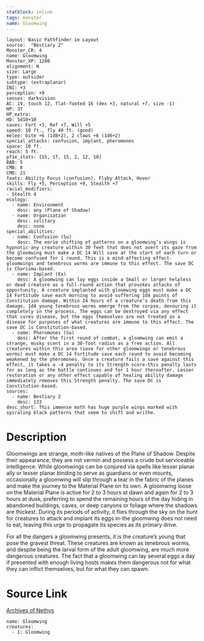 ```yaml
---
statblock: inline
tags: monster
name: Gloomwing
---
```

```statblock
layout: Basic Pathfinder 1e Layout
source:  "Bestiary 2"
Monster_CR: 4
name: Gloomwing
Monster_XP: 1200
alignment: N
size: Large
type: outsider
subtype: (extraplanar)
INI: +3
perception: +9
senses: darkvision
AC: 19, touch 12, flat-footed 16 (dex +3, natural +7, size -1)
HP: 37
HP_extra: 
HD: 5d10+10
saves: Fort +3, Ref +7, Will +5
speed: 10 ft., fly 40 ft. (good)
melee: bite +6 (1d8+2), 2 claws +6 (1d6+2)
special_attacks: confusion, implant, pheromones
space: 10 ft.
reach: 5 ft.
pf1e_stats: [15, 17, 15, 2, 12, 10]
BAB: 5
CMB: 8
CMD: 21
feats: Ability Focus (confusion), Flyby Attack, Hover
skills: Fly +5, Perception +9, Stealth +7
racial_modifiers:
- Stealth 4
ecology:
  - name: Environment
    desc: any (Plane of Shadow)
  - name: Organisation
    desc: solitary
    desc: none
special_abilities:
  - name: Confusion (Su)
    desc: The eerie shifting of patterns on a gloomwing’s wings is hypnotic-any creature within 30 feet that does not avert its gaze from the gloomwing must make a DC 14 Will save at the start of each turn or become confused for 1 round. This is a mind-affecting effect-gloomwings and tenebrous worms are immune to this effect. The save DC is Charisma-based.
  - name: Implant (Ex)
    desc: A gloomwing can lay eggs inside a Small or larger helpless or dead creature as a full-round action that provokes attacks of opportunity. A creature implanted with gloomwing eggs must make a DC 14 Fortitude save each morning to avoid suffering 1d4 points of Constitution damage. Within 24 hours of a creature’s death from this damage, 1d4 young tenebrous worms emerge from the corpse, devouring it completely in the process. The eggs can be destroyed via any effect that cures disease, but the eggs themselves are not treated as a disease for purposes of what creatures are immune to this effect. The save DC is Constitution-based.
  - name: Pheromones (Su)
    desc: After the first round of combat, a gloomwing can emit a strange, musky scent in a 30-foot radius as a free action. All creatures within this area (save for other gloomwings or tenebrous worms) must make a DC 14 Fortitude save each round to avoid becoming weakened by the pheromones. Once a creature fails a save against this effect, it takes a -4 penalty to its Strength score-this penalty lasts for as long as the battle continues and for 1 hour thereafter. Lesser restoration or any other effect capable of healing ability damage immediately removes this Strength penalty. The save DC is Constitution-based.
sources:
  - name: Bestiary 2
    desc: 133
desc_short: This immense moth has huge purple wings marked with spiraling black patterns that seem to shift and writhe.
```
# Description
Gloomwings are strange, moth-like natives of the Plane of Shadow. Despite their appearance, they are not vermin and possess a crude but serviceable intelligence. While gloomwings can be conjured via spells like lesser planar ally or lesser planar binding to serve as guardians or even mounts, occasionally a gloomwing will slip through a tear in the fabric of the planes and make the journey to the Material Plane on its own. A gloomwing loose on the Material Plane is active for 2 to 3 hours at dawn and again for 2 to 3 hours at dusk, preferring to spend the remaining hours of the day hiding in abandoned buildings, caves, or deep canyons or foliage where the shadows are thickest. During its periods of activity, it flies through the sky on the hunt for creatures to attack and implant its eggs in-the gloomwing does not need to eat, leaving this urge to propagate its species as its primary drive.

For all the dangers a gloomwing presents, it is the creature’s young that pose the gravest threat. These creatures are known as tenebrous worms, and despite being the larval form of the adult gloomwing, are much more dangerous creatures. The fact that a gloomwing can lay several eggs a day if presented with enough living hosts makes them dangerous not for what they can inflict themselves, but for what they can spawn.
# Source Link
[Archives of Nethys](https://aonprd.com/MonsterDisplay.aspx?ItemName=Gloomwing)
```encounter-table
name: Gloomwing
creatures:
  - 1: Gloomwing
```
